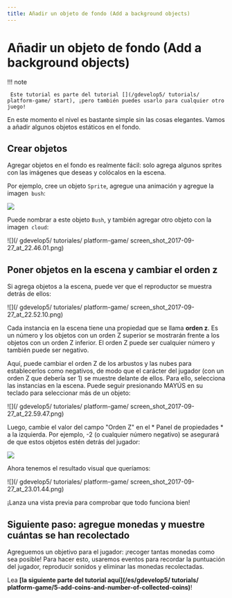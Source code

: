 ```yaml
---
title: Añadir un objeto de fondo (Add a background objects)
---
```

# Añadir un objeto de fondo (Add a background objects)

!!! note

     Este tutorial es parte del tutorial [](/gdevelop5/ tutorials/ platform-game/ start), ¡pero también puedes usarlo para cualquier otro juego! 

En este momento el nivel es bastante simple sin las cosas elegantes. Vamos a añadir algunos objetos estáticos en el fondo.

## Crear objetos

Agregar objetos en el fondo es realmente fácil: solo agrega algunos sprites con las imágenes que deseas y colócalos en la escena.

Por ejemplo, cree un objeto `Sprite`, agregue una animación y agregue la imagen` bush`:

![](/gdevelop5/tutorials/platform-game/screen_shot_2017-09-27_at_22.45.14.png)

Puede nombrar a este objeto `Bush`, y también agregar otro objeto con la imagen` cloud`:

![](/ gdevelop5/ tutoriales/ platform-game/ screen_shot_2017-09-27_at_22.46.01.png)

## Poner objetos en la escena y cambiar el orden z

Si agrega objetos a la escena, puede ver que el reproductor se muestra detrás de ellos:

![](/ gdevelop5/ tutoriales/ platform-game/ screen_shot_2017-09-27_at_22.52.10.png)

Cada instancia en la escena tiene una propiedad que se llama **orden z**. Es un número y los objetos con un orden Z superior se mostrarán frente a los objetos con un orden Z inferior. El orden Z puede ser cualquier número y también puede ser negativo.

Aquí, puede cambiar el orden Z de los arbustos y las nubes para establecerlos como negativos, de modo que el carácter del jugador (con un orden Z que debería ser 1) se muestre delante de ellos. Para ello, selecciona las instancias en la escena. Puede seguir presionando MAYÚS en su teclado para seleccionar más de un objeto:

![](/ gdevelop5/ tutoriales/ platform-game/ screen_shot_2017-09-27_at_22.59.47.png)

Luego, cambie el valor del campo "Orden Z" en el * Panel de propiedades * a la izquierda. Por ejemplo, -2 (o cualquier número negativo) se asegurará de que estos objetos estén detrás del jugador:

![](/gdevelop5/tutorials/platform-game/screen_shot_2017-09-27_at_23.00.40.png)

Ahora tenemos el resultado visual que queríamos:

![](/ gdevelop5/ tutoriales/ platform-game/ screen_shot_2017-09-27_at_23.01.44.png)

¡Lanza una vista previa para comprobar que todo funciona bien!

## Siguiente paso: agregue monedas y muestre cuántas se han recolectado

Agreguemos un objetivo para el jugador: ¡recoger tantas monedas como sea posible! Para hacer esto, usaremos eventos para recordar la puntuación del jugador, reproducir sonidos y eliminar las monedas recolectadas.

Lea **[la siguiente parte del tutorial aquí](/es/gdevelop5/ tutorials/ platform-game/5-add-coins-and-number-of-collected-coins)**!
